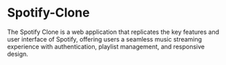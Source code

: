# Spotify-Clone
The Spotify Clone is a web application that replicates the key features and user interface of Spotify, offering users a seamless music streaming experience with authentication, playlist management, and responsive design.

